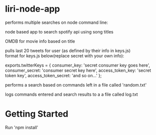 # liri-node-app
performs multiple searches on node command line:

node based app to search spotify api using song titles

OMDB for movie info based on title

pulls last 20 tweets for user (as defined by their info in keys.js)  
format for keys.js below(replace secret with your own info):

 exports.twitterKeys = {
  consumer_key: 'secret consumer key goes here',
  consumer_secret: 'consumer secret key here',
  access_token_key: 'secret token key',
  access_token_secret: 'and so on...'
};

performs a search based on commands left in a file called 'random.txt'

logs commands entered and search results to a a file called log.txt

# Getting Started
Run 'npm install'

